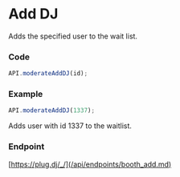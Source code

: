 # Add DJ

Adds the specified user to the wait list.

### Code

```js
API.moderateAddDJ(id);
```

### Example

```js
API.moderateAddDJ(1337);
```
Adds user with id 1337 to the waitlist.

### Endpoint

[https://plug.dj/_/](/api/endpoints/booth_add.md)
